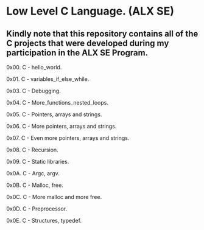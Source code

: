 # Low Level C Language. (ALX SE)

## Kindly note that this repository contains all of the C projects that were developed during my participation in the ALX SE Program.

0x00. C - hello_world.

0x01. C - variables_if_else_while.

0x03. C - Debugging.

0x04. C - More_functions_nested_loops.

0x05. C - Pointers, arrays and strings.

0x06. C - More pointers, arrays and strings.

0x07. C - Even more pointers, arrays and strings.

0x08. C - Recursion.

0x09. C - Static libraries.

0x0A. C - Argc, argv.

0x0B. C - Malloc, free.

0x0C. C - More malloc and more free.

0x0D. C - Preprocessor.

0x0E. C - Structures, typedef.
